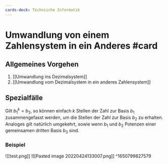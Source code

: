 ```yaml
---
cards-deck: Technische Informatik
---
```


# Umwandlung von einem Zahlensystem in ein Anderes #card 
## Allgemeines Vorgehen
1. [[Umwandlung ins Dezimalsystem]]
2. [[Umwandlung vom Dezimalsystem in ein anderes Zahlensystem]]
## Spezialfälle
Gilt $b_{1}^{k}=b_{2}$, so können einfach $k$ Stellen der Zahl zur Basis $b_{1}$ zusammengefasst werden, um die Stellen der Zahl zur Basis $b_{2}$ zu erhalten. Analoges gilt natürlich umgekehrt, sowie wenn $b_{1}$ und $b_{2}$ Potenzen einer gemeinsamen dritten Basis $b_{3}$ sind.
### Beispiel
![[test.png]]
![[Pasted image 20220424133007.png]]
^1650799827579
